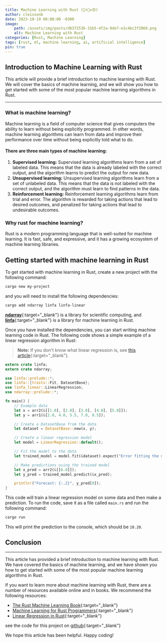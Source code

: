 ```yaml
---
title: Machine Learning with Rust (🦀+🤖=😍)
author: cleissonb
date: 2023-10-19 00:00:00 -0300
image: 
    path: /assets/img/posts/d6372536-31b5-4f2a-9de7-e1c4bc3f2069.png
    alt: Machine Learning with Rust
categories: [Rust, Machine Learning]
tags: [rust, ml, machine learning, ai, artificial intelligence]
pin: true
---
```


## Introduction to Machine Learning with Rust

This article will provide a brief introduction to machine learning with Rust. We will cover the basics of machine learning, and we will show you how to get started with some of the most popular machine learning algorithms in Rust.

---

### What is machine learning?

Machine learning is a field of computer science that gives computers the ability to learn without being explicitly programmed. In other words, machine learning algorithms can learn from data and improve their performance over time without being explicitly told what to do.

#### There are three main types of machine learning:

1. **Supervised learning:** Supervised learning algorithms learn from a set of labeled data. This means that the data is already labeled with the correct output, and the algorithm learns to predict the output for new data.
1. **Unsupervised learning:** Unsupervised learning algorithms learn from a set of unlabeled data. This means that the data is not labeled with the correct output, and the algorithm must learn to find patterns in the data.
1. **Reinforcement learning:** Reinforcement learning algorithms learn from trial and error. The algorithm is rewarded for taking actions that lead to desired outcomes, and penalized for taking actions that lead to undesirable outcomes.

### Why rust for machine learning?

Rust is a modern programming language that is well-suited for machine learning. It is fast, safe, and expressive, and it has a growing ecosystem of machine learning libraries.


## Getting started with machine learning in Rust

To get started with machine learning in Rust, create a new project with the following command:

```bash
cargo new my-project
```

and you will need to install the following dependencies:

```bash
cargo add ndarray linfa linfa-linear
```

[**ndarray**](https://docs.rs/ndarray/latest/ndarray/){:target="_blank"} is a library for scientific computing, and [**linfa**](https://docs.rs/linfa/latest/linfa/){:target="_blank"} is a library for machine learning in Rust.

Once you have installed the dependencies, you can start writing machine learning code in Rust. The following code shows a simple example of a linear regression algorithm in Rust:

> **Note:** If you don't know what linear regression is, see [this article](https://en.wikipedia.org/wiki/Linear_regression){:target="_blank"}.


```rust
extern crate linfa;
extern crate ndarray;

use linfa::prelude::*;
use linfa::{traits::Fit, DatasetBase};
use linfa_linear::LinearRegression;
use ndarray::prelude::*;

fn main() {
    // Example data
    let x = arr2(&[[1.0], [2.0], [3.0], [4.0], [5.0]]);
    let y = arr1(&[2.0, 4.0, 5.5, 7.0, 8.5]);

    // Create a DatasetBase from the data
    let dataset = DatasetBase::new(x, y);

    // Create a linear regression model
    let model = LinearRegression::default();

    // Fit the model to the data
    let trained_model = model.fit(&dataset).expect("Error fitting the model");

    // Make predictions using the trained model
    let x_pred = arr2(&[[6.0]]);
    let y_pred = trained_model.predict(&x_pred);

    println!("Forecast: {:.2}", y_pred[0]);
}
```

This code will train a linear regression model on some data and then make a prediction. To run the code, save it as a file called `main.rs` and run the following command:

```bash
cargo run
```
This will print the prediction to the console, which should be `10.20`.

## Conclusion

---

This article has provided a brief introduction to machine learning with Rust. We have covered the basics of machine learning, and we have shown you how to get started with some of the most popular machine learning algorithms in Rust.

If you want to learn more about machine learning with Rust, there are a number of resources available online and in books. We recommend the following resources:

- [The Rust Machine Learning Book](https://www.amazon.com/Practical-Machine-Learning-Rust-Applications/dp/1484251202){:target="_blank"}
- [Machine Learning for Rust Programmers](https://www.freecodecamp.org/news/how-to-build-a-machine-learning-model-in-rust/){:target="_blank"}
- [Linear Regression in Rust](https://medium.com/swlh/machine-learning-in-rust-linear-regression-edef3fb65f93){:target="_blank"}

see the code for this project on [github](https://github.com/cleissonbarbosa/ml-linear-regression){:target="_blank"}

We hope this article has been helpful. Happy coding!